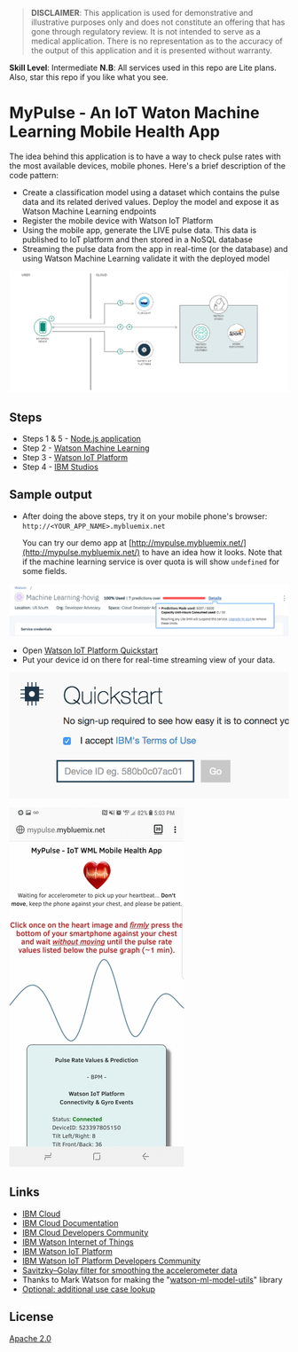 > **DISCLAIMER**: This application is used for demonstrative and illustrative purposes only and does not constitute an offering that has gone through regulatory review. It is not intended to serve as a medical application. There is no representation as to the accuracy of the output of this application and it is presented without warranty.

**__Skill Level__**: Intermediate
**__N.B__**: All services used in this repo are Lite plans. Also, star this repo if you like what you see.

# MyPulse - An IoT Waton Machine Learning Mobile Health App

The idea behind this application is to have a way to check pulse rates with the most available devices, mobile phones. Here's a brief description of the code pattern:

* Create a classification model using a dataset which contains the pulse data and its related derived values. Deploy the model and expose it as Watson Machine Learning endpoints
* Register the mobile device with Watson IoT Platform
* Using the mobile app, generate the LIVE pulse data. This data is published to IoT platform and then stored in a NoSQL database
* Streaming the pulse data from the app in real-time (or the database) and using Watson Machine Learning validate it with the deployed model

![](public/img/arch-diagram-health-model-1.png)

## Steps

* Steps 1 & 5 - [Node.js application](https://github.com/hovig/pulse-iot-wml-mobile-health/blob/master/NodejsApplication.md)
* Step 2 - [Watson Machine Learning](https://github.com/hovig/pulse-iot-wml-mobile-health/blob/master/WatsonMachineLearning.md)
* Step 3 - [Watson IoT Platform](https://github.com/hovig/pulse-iot-wml-mobile-health/blob/master/WatsonIoTPlatform.md)
* Step 4 - [IBM Studios](https://github.com/hovig/pulse-iot-wml-mobile-health/blob/master/IBMStudios.md)

## Sample output

* After doing the above steps, try it on your mobile phone's browser: `http://<YOUR_APP_NAME>.mybluemix.net`

  You can try our demo app at [http://mypulse.mybluemix.net/](http://mypulse.mybluemix.net/) to have an idea how it looks. Note that if the machine learning service is over quota is will show `undefined` for some fields.

![](public/img/plan.png)

* Open [Watson IoT Platform Quickstart](https://quickstart.internetofthings.ibmcloud.com/#/)
* Put your device id on there for real-time streaming view of your data.

![](public/img/qs.png)

![](public/img/mypulse.gif)

## Links

* [IBM Cloud](https://bluemix.net/)  
* [IBM Cloud Documentation](https://www.ng.bluemix.net/docs/)  
* [IBM Cloud Developers Community](http://developer.ibm.com/bluemix)  
* [IBM Watson Internet of Things](http://www.ibm.com/internet-of-things/)  
* [IBM Watson IoT Platform](http://www.ibm.com/internet-of-things/iot-solutions/watson-iot-platform/)   
* [IBM Watson IoT Platform Developers Community](https://developer.ibm.com/iotplatform/)
* [Savitzky–Golay filter for smoothing the accelerometer data](https://en.wikipedia.org/wiki/Savitzky%E2%80%93Golay_filter)
* Thanks to Mark Watson for making the "[watson-ml-model-utils](https://www.npmjs.com/package/watson-ml-model-utils)" library
* [Optional: additional use case lookup](https://developer.ibm.com/in/2017/05/31/watson-iot-platform-based-heart-emotion-analysis-using-lyfas-device-apache-spark/)

## License
[Apache 2.0](LICENSE)
